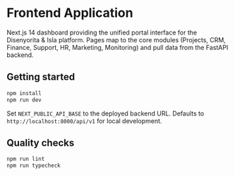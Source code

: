 # Frontend Application

Next.js 14 dashboard providing the unified portal interface for the Disenyorita & Isla platform. Pages map to the core modules
(Projects, CRM, Finance, Support, HR, Marketing, Monitoring) and pull data from the FastAPI backend.

## Getting started

```bash
npm install
npm run dev
```

Set `NEXT_PUBLIC_API_BASE` to the deployed backend URL. Defaults to `http://localhost:8000/api/v1` for local development.

## Quality checks

```bash
npm run lint
npm run typecheck
```
